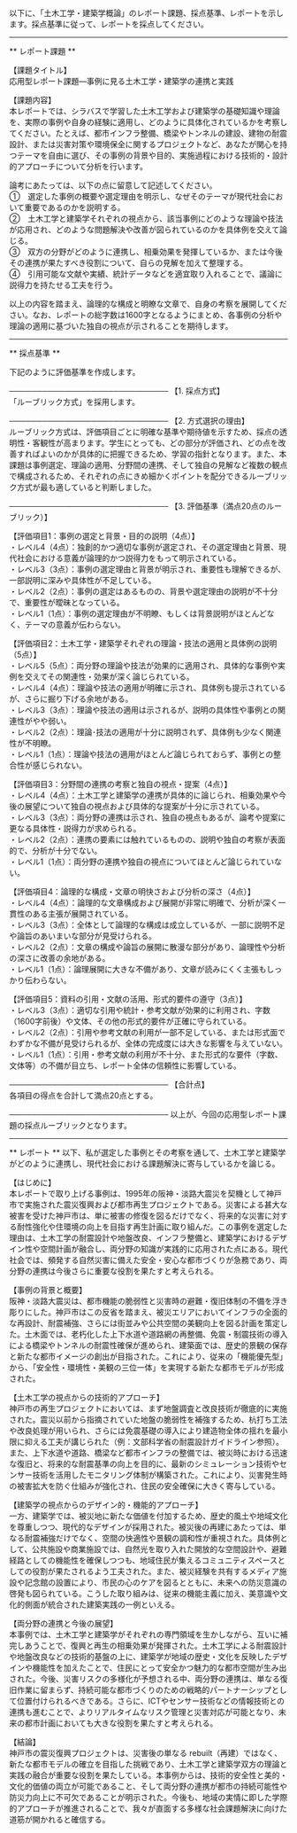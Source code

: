 以下に、「土木工学・建築学概論」のレポート課題、採点基準、レポートを示します。採点基準に従って、レポートを採点してください。

---------------------------------------
** レポート課題 **

【課題タイトル】  
応用型レポート課題―事例に見る土木工学・建築学の連携と実践

【課題内容】  
本レポートでは、シラバスで学習した土木工学および建築学の基礎知識や理論を、実際の事例や自身の経験に適用し、どのように具体化されているかを考察してください。たとえば、都市インフラ整備、橋梁やトンネルの建設、建物の耐震設計、または災害対策や環境保全に関するプロジェクトなど、あなたが関心を持つテーマを自由に選び、その事例の背景や目的、実施過程における技術的・設計的アプローチについて分析を行います。  

論考にあたっては、以下の点に留意して記述してください。  
①　選定した事例の概要や選定理由を明示し、なぜそのテーマが現代社会において重要であるのかを説明する。  
②　土木工学と建築学それぞれの視点から、該当事例にどのような理論や技法が応用され、どのような問題解決や改善が図られているのかを具体例を交えて論じる。  
③　双方の分野がどのように連携し、相乗効果を発揮しているか、または今後その連携が果たすべき役割について、自らの見解を加えて整理する。  
④　引用可能な文献や実績、統計データなどを適宜取り入れることで、議論に説得力を持たせる工夫を行う。  

以上の内容を踏まえ、論理的な構成と明瞭な文章で、自身の考察を展開してください。なお、レポートの総字数は1600字となるようにまとめ、各事例の分析や理論の適用に基づいた独自の視点が示されることを期待します。

---------------------------------------
** 採点基準 **

下記のように評価基準を作成します。

─────────────────────────────
【1. 採点方式】  
「ルーブリック方式」を採用します。

─────────────────────────────
【2. 方式選択の理由】  
ルーブリック方式は、評価項目ごとに明確な基準や期待値を示すため、採点の透明性・客観性が高まります。学生にとっても、どの部分が評価され、どの点を改善すればよいのかが具体的に把握できるため、学習の指針となります。また、本課題は事例選定、理論の適用、分野間の連携、そして独自の見解など複数の観点で構成されるため、それぞれの点にきめ細かくポイントを配分できるルーブリック方式が最も適していると判断しました。

─────────────────────────────
【3. 評価基準（満点20点のルーブリック）】  

【評価項目1：事例の選定と背景・目的の説明（4点）】  
・レベル4（4点）：独創的かつ適切な事例が選定され、その選定理由と背景、現代社会における意義が論理的かつ説得力をもって明示されている。  
・レベル3（3点）：事例の選定理由と背景が明示され、重要性も理解できるが、一部説明に深みや具体性が不足している。  
・レベル2（2点）：事例の選定はあるものの、背景や選定理由の説明が不十分で、重要性が曖昧となっている。  
・レベル1（1点）：事例の選定理由が不明瞭、もしくは背景説明がほとんどなく、テーマの意義が伝わらない。  

【評価項目2：土木工学・建築学それぞれの理論・技法の適用と具体例の説明（5点）】  
・レベル5（5点）：両分野の理論や技法が効果的に適用され、具体的な事例や実例を交えてその関連性・効果が深く論じられている。  
・レベル4（4点）：理論や技法の適用が明確に示され、具体例も提示されているが、さらに掘り下げる余地がある。  
・レベル3（3点）：理論や技法の適用は示されるが、説明の具体性や事例との関連性がやや弱い。  
・レベル2（2点）：理論･技法の適用が十分に説明されず、具体例も少なく関連性が不明瞭。  
・レベル1（1点）：理論や技法の適用がほとんど論じられておらず、事例との整合性が感じられない。  

【評価項目3：分野間の連携の考察と独自の視点・提案（4点）】  
・レベル4（4点）：土木工学と建築学の連携が具体的に論じられ、相乗効果や今後の展望について独自の視点および具体的な提案が十分に示されている。  
・レベル3（3点）：両分野の連携は示され、独自の視点もあるが、論考や提案に更なる具体性・説得力が求められる。  
・レベル2（2点）：連携の要素には触れているものの、説明や独自の考察が表面的で、分析が十分でない。  
・レベル1（1点）：両分野の連携や独自の視点についてほとんど論じられていない。  

【評価項目4：論理的な構成・文章の明快さおよび分析の深さ（4点）】  
・レベル4（4点）：論理的な文章構成および展開が非常に明確で、分析が深く一貫性のある主張が展開されている。  
・レベル3（3点）：全体として論理的な構成は成立しているが、一部に説明不足や論旨のあいまいな部分が見受けられる。  
・レベル2（2点）：文章の構成や論旨の展開に散漫な部分があり、論理性や分析の深さに改善の余地がある。  
・レベル1（1点）：論理展開に大きな不備があり、文章が読みにくく主張もしっかり伝わらない。  

【評価項目5：資料の引用・文献の活用、形式的要件の遵守（3点）】  
・レベル3（3点）：適切な引用や統計・参考文献が効果的に利用され、字数（1600字前後）や文体、その他の形式的要件が正確に守られている。  
・レベル2（2点）：引用や参考文献の利用が一部不足している、または形式面でわずかな不備が見受けられるが、全体の完成度には大きな影響を与えていない。  
・レベル1（1点）：引用・参考文献の利用が不十分、また形式的な要件（字数、文体等）の不備が目立ち、レポート全体の信頼性に影響している。  

─────────────────────────────
【合計点】  
各項目の得点を合計して満点20点とする。

─────────────────────────────
以上が、今回の応用型レポート課題の採点ルーブリックとなります。

---------------------------------------
** レポート **
以下、私が選定した事例とその考察を通して、土木工学と建築学がどのように連携し、現代社会における課題解決に寄与しているかを論じる。

【はじめに】  
本レポートで取り上げる事例は、1995年の阪神・淡路大震災を契機として神戸市で実施された震災復興および都市再生プロジェクトである。災害による甚大な被害を受けた神戸市は、単に被害の修復を図るだけでなく、将来的な災害に対する耐性強化や住環境の向上を目指す再生計画に取り組んだ。この事例を選定した理由は、土木工学の耐震設計や地盤改良、インフラ整備と、建築学におけるデザイン性や空間計画が融合し、両分野の知識が実践的に応用された点にある。現代社会では、頻発する自然災害に備えた安全・安心な都市づくりが急務であり、両分野の連携は今後さらに重要な役割を果たすと考えられる。

【事例の背景と概要】  
阪神・淡路大震災は、都市機能の脆弱性と災害時の避難・復旧体制の不備を浮き彫りにした。神戸市はこの反省を踏まえ、被災エリアにおいてインフラの全面的な再設計、耐震補強、さらには街並みや公共空間の美観向上を図る計画を策定した。土木面では、老朽化した上下水道や道路網の再整備、免震・制震技術の導入による橋梁やトンネルの耐震性確保が進められ、建築面では、歴史的景観の保存と新たな都市イメージの創出が目指された。これにより、従来の「機能優先型」から、「安全性・環境性・美観の三位一体」を実現する新たな都市モデルが形成された。

【土木工学の視点からの技術的アプローチ】  
神戸市の再生プロジェクトにおいては、まず地盤調査と改良技術が徹底的に実施された。震災以前から指摘されていた地盤の脆弱性を補強するため、杭打ち工法や改良処理が用いられ、さらには免震基礎の導入により建造物全体の揺れを最小限に抑える工夫が講じられた（例：文部科学省の耐震設計ガイドライン参照）。また、上下水道や道路、橋梁など都市インフラの整備では、被災時における迅速な復旧と、将来的な耐震基準の向上を目的に、最新のシミュレーション技術やセンサー技術を活用したモニタリング体制が構築された。これにより、災害発生時の被害拡大を防ぐ仕組みが強化され、住民の安全確保に大きく寄与している。

【建築学の視点からのデザイン的・機能的アプローチ】  
一方、建築学では、被災地に新たな価値を付加するため、歴史的風土や地域文化を尊重しつつ、現代的なデザインが採用された。被災後の再建にあたっては、単なる耐震補強だけでなく、空間の快適性や景観の調和性が重視された。具体例として、公共施設や商業施設では、自然光を取り入れた開放的な空間設計や、避難経路としての機能性を確保しつつも、地域住民が集えるコミュニティスペースとしての役割が果たされるよう工夫された。また、被災経験を共有するメディア施設や記念館の設置により、市民の心のケアを図るとともに、未来への防災意識の啓発も図られている。こうした取り組みは、従来の機能主義に加え、美意識や文化的側面が統合された建築実践の一例といえる。

【両分野の連携と今後の展望】  
本事例では、土木工学と建築学がそれぞれの専門領域を生かしながら、互いに補完しあうことで、復興と再生の相乗効果が発揮された。土木工学による耐震設計や地盤改良などの技術的基盤の上に、建築学が地域の歴史・文化を反映したデザインや機能性を加えたことで、住民にとって安全かつ魅力的な都市空間が生み出された。今後、災害リスクの多様化が予想される中、両分野の連携は、単なる復旧作業に留まらず、持続可能な都市づくりのための戦略的パートナーシップとして位置付けられるべきである。さらに、ICTやセンサー技術などの情報技術との連携も進むことで、よりリアルタイムなリスク管理と災害対応が可能となり、未来の都市計画においても大きな役割を果たすと考えられる。

【結論】  
神戸市の震災復興プロジェクトは、災害後の単なる rebuilt（再建）ではなく、新たな都市モデルの確立を目指した挑戦であり、土木工学と建築学双方の理論と実践の融合が重要な役割を果たしている。本事例からは、技術的安全性と美的・文化的価値の両立が可能であること、そして両分野の連携が都市の持続可能性や防災力向上に不可欠であることが明示された。今後も、地域の実情に即した学際的アプローチが推進されることで、我々が直面する多様な社会課題解決に向けた道筋が開かれると確信する。

